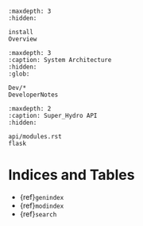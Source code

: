 <!-- Literally include the README.md file -->
```{include} README.md
```

<!-- This is the main toctree which defines the order of the documentation: it is hidden -->
<!-- so the content does not appear on the first page, but links appear in the sidebar. -->
```{toctree}
:maxdepth: 3
:hidden:

install
Overview
```

```{toctree}
:maxdepth: 3
:caption: System Architecture
:hidden:
:glob:

Dev/*
DeveloperNotes
```

```{toctree}
:maxdepth: 2
:caption: Super_Hydro API
:hidden:

api/modules.rst
flask
```

Indices and Tables
==================

* {ref}`genindex`
* {ref}`modindex`
* {ref}`search`
